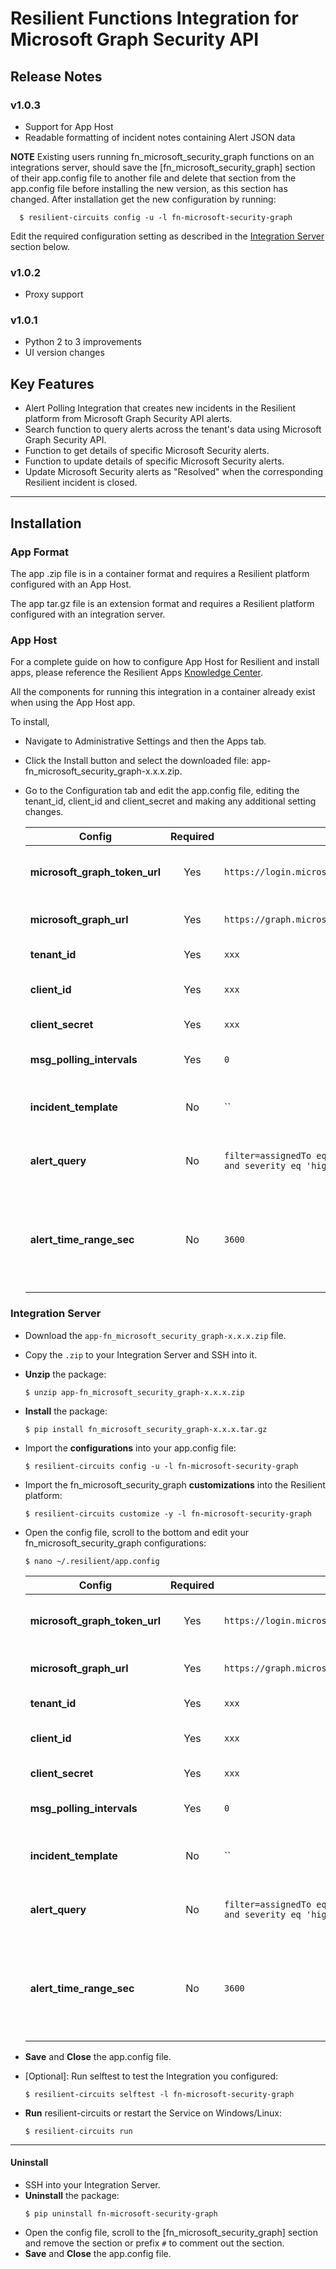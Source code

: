 # Resilient Functions Integration for Microsoft Graph Security API

## Release Notes
<!--
  Specify all changes in this release. Do not remove the release 
  notes of a previous release
-->
### v1.0.3
* Support for App Host
* Readable formatting of incident notes containing Alert JSON data

**NOTE** Existing users running fn_microsoft_security_graph functions on an integrations server, should save the [fn_microsoft_security_graph] section of their app.config file to another file and delete that section from the app.config file before installing the new version, as this section has changed.  After installation get the new configuration by running:
```
  $ resilient-circuits config -u -l fn-microsoft-security-graph
  ```
Edit the required configuration setting as described in the [Integration Server](#integration-server) section below.


### v1.0.2
* Proxy support

### v1.0.1
* Python 2 to 3 improvements
* UI version changes

## Key Features
<!--
  List the Key Features of the Integration
-->
* Alert Polling Integration that creates new incidents in the Resilient platform from Microsoft Graph Security API alerts.
* Search function to query alerts across the tenant's data using Microsoft Graph Security API.
* Function to get details of specific Microsoft Security alerts.
* Function to update details of specific Microsoft Security alerts.
* Update Microsoft Security alerts as "Resolved" when the corresponding Resilient incident is closed.

---
## Installation

### App Format

The app .zip file is in a container format and requires a Resilient platform configured with an App Host. 

The app tar.gz file is an extension format and requires a Resilient platform configured with an integration server.

### App Host
For a complete guide on how to configure App Host for Resilient and install apps, please reference the Resilient Apps [Knowledge Center](https://www.ibm.com/support/knowledgecenter/SSBRUQ).

All the components for running this integration in a container already exist when using the App Host app.

To install,

* Navigate to Administrative Settings and then the Apps tab.
* Click the Install button and select the downloaded file: app-fn_microsoft_security_graph-x.x.x.zip.
* Go to the Configuration tab and edit the app.config file, editing the tenant_id, client_id and client_secret and making any additional setting changes.

  | Config | Required | Example | Description |
  | ------ | :------: | ------- | ----------- |
  | **microsoft_graph_token_url** | Yes | `https://login.microsoftonline.com/{tenant}/oauth2/v2.0/token` | *Microsoft Graph URL endpoint for acquring access token* |
  | **microsoft_graph_url** | Yes | `https://graph.microsoft.com/v1.0` | *Microsoft Graph base URL * |
  | **tenant_id** | Yes | `xxx` | *Microsoft Azure Tenant ID* |
  | **client_id** | Yes | `xxx` | *Microsoft Azure Client ID (Application ID)* |
  | **client_secret** | Yes | `xxx` | *Microsoft Azure Client Secret* |
  | **msg_polling_intervals** | Yes | `0` | *Polling interval in seconds. Zero to turn off poller* |
  | **incident_template** | No | `` | *Path to custom jinja template. If not set, use default template* |
  | **alert_query** | No | `filter=assignedTo eq 'analyst@m365x594651.onmicrosoft.com' and severity eq 'high'` | *String query to apply to the alert polling component* |
  | **alert_time_range_sec** | No | `3600` | *Times in seconds to set the start dateTime values for the createdDateTime field when filtering alerts* |

### Integration Server

* Download the `app-fn_microsoft_security_graph-x.x.x.zip` file.
* Copy the `.zip` to your Integration Server and SSH into it.
* **Unzip** the package:
  ```
  $ unzip app-fn_microsoft_security_graph-x.x.x.zip
  ```
* **Install** the package:
  ```
  $ pip install fn_microsoft_security_graph-x.x.x.tar.gz
  ```
* Import the **configurations** into your app.config file:
  ```
  $ resilient-circuits config -u -l fn-microsoft-security-graph
  ```
* Import the fn_microsoft_security_graph **customizations** into the Resilient platform:
  ```
  $ resilient-circuits customize -y -l fn-microsoft-security-graph
  ```
* Open the config file, scroll to the bottom and edit your fn_microsoft_security_graph configurations:
  ```
  $ nano ~/.resilient/app.config
  ```
    | Config | Required | Example | Description |
  | ------ | :------: | ------- | ----------- |
  | **microsoft_graph_token_url** | Yes | `https://login.microsoftonline.com/{tenant}/oauth2/v2.0/token` | *Microsoft Graph URL endpoint for acquring access token* |
  | **microsoft_graph_url** | Yes | `https://graph.microsoft.com/v1.0` | *Microsoft Graph base URL * |
  | **tenant_id** | Yes | `xxx` | *Microsoft Azure Tenant ID* |
  | **client_id** | Yes | `xxx` | *Microsoft Azure Client ID (Application ID)* |
  | **client_secret** | Yes | `xxx` | *Microsoft Azure Client Secret* |
  | **msg_polling_intervals** | Yes | `0` | *Polling interval in seconds. Zero to turn off poller* |
  | **incident_template** | No | `` | *Path to custom jinja template. If not set, use default template* |
  | **alert_query** | No | `filter=assignedTo eq 'analyst@m365x594651.onmicrosoft.com' and severity eq 'high'` | *String query to apply to the alert polling component* |
  | **alert_time_range_sec** | No | `3600` | *Times in seconds to set the start dateTime values for the createdDateTime field when filtering alerts* |

* **Save** and **Close** the app.config file.
* [Optional]: Run selftest to test the Integration you configured:
  ```
  $ resilient-circuits selftest -l fn-microsoft-security-graph
  ```
* **Run** resilient-circuits or restart the Service on Windows/Linux:
  ```
  $ resilient-circuits run
  ```
---

#### Uninstall
* SSH into your Integration Server.
* **Uninstall** the package:
  ```
  $ pip uninstall fn-microsoft-security-graph
  ```
* Open the config file, scroll to the [fn_microsoft_security_graph] section and remove the section or prefix `#` to comment out the section.
* **Save** and **Close** the app.config file.
